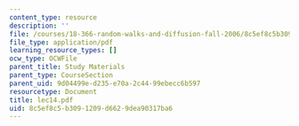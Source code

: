 ```yaml
---
content_type: resource
description: ''
file: /courses/18-366-random-walks-and-diffusion-fall-2006/8c5ef8c5b3091209d6629dea90317ba6_lec14.pdf
file_type: application/pdf
learning_resource_types: []
ocw_type: OCWFile
parent_title: Study Materials
parent_type: CourseSection
parent_uid: 9d04499e-d235-e70a-2c44-99ebecc6b597
resourcetype: Document
title: lec14.pdf
uid: 8c5ef8c5-b309-1209-d662-9dea90317ba6
---
```


